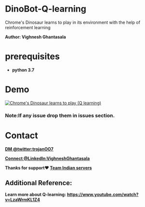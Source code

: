 # DinoBot-Q-learning
Chrome's Dinosaur learns to play in its environment with the help of reinforcement learning 

**Author: Vighnesh Ghantasala**
# prerequisites
  * __python 3.7__
  
 # Demo
[![Chrome's Dinosaur learns to play (Q learning) ](https://i9.ytimg.com/vi/mm2k6TzPvNQ/mq2.jpg?sqp=CPTuzPgF&rs=AOn4CLA6n3pTAw3Inm-4At3Mgx-kFOkmKg)](http://www.youtube.com/watch?v=mm2k6TzPvNQ "Chrome's Dinosaur learns to play using Q learning")

### Note:If any issue drop them in issues section.

# Contact
**[DM @twitter:trojanOO7](https://twitter.com/trojanOO7)**

**[Connect @LinkedIn:VighneshGhantasala](https://www.linkedin.com/in/vighnesh-ghantasala-49394094)**

**Thanks for support❤️ [Team Indian servers](https://www.youtube.com/channel/UCatqeo134VuJdH1HpeCSzTg)**

## Additional Reference:

**Learn more about Q-learning: https://www.youtube.com/watch?v=LzaWrmKL1Z4**
